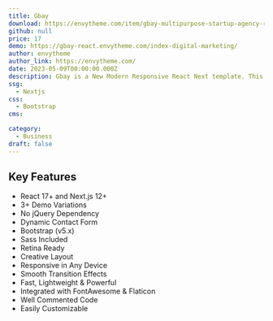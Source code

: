 ```yaml
---
title: Gbay
download: https://envytheme.com/item/gbay-multipurpose-startup-agency-react-template/
github: null
price: 17
demo: https://gbay-react.envytheme.com/index-digital-marketing/
author: envytheme
author_link: https://envytheme.com/
date: 2023-05-09T00:00:00.000Z
description: Gbay is a New Modern Responsive React Next template. This is built with ReactJS, NextJS, Bootstrap, and Sass.
ssg:
  - Nextjs
css:
  - Bootstrap
cms:

category:
  - Business
draft: false
---
```


## Key Features

- React 17+ and Next.js 12+
- 3+ Demo Variations
- No jQuery Dependency
- Dynamic Contact Form
- Bootstrap (v5.x)
- Sass Included
- Retina Ready
- Creative Layout
- Responsive in Any Device
- Smooth Transition Effects
- Fast, Lightweight & Powerful
- Integrated with FontAwesome & Flaticon
- Well Commented Code
- Easily Customizable
